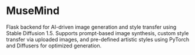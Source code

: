 # MuseMind
Flask backend for AI-driven image generation and style transfer using Stable Diffusion 1.5. Supports prompt-based image synthesis, custom style transfer via uploaded images, and pre-defined artistic styles using PyTorch and Diffusers for optimized generation.
